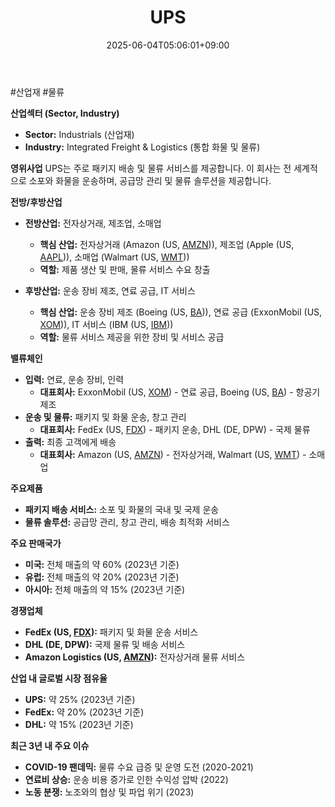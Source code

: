 ﻿---
title: "UPS"
date: 2025-06-04T05:06:01+09:00
lastmod: 2025-06-04T05:06:01+09:00
type: docs
sidebar:
  open: true
weight: 914
---
<div style="display:none">
  <meta property="article:published_time" content="2025-06-03T20:06:01Z" />
  <meta property="article:modified_time" content="2025-06-03T20:06:01Z" />
</div>
#산업재 #물류 

**산업섹터 (Sector, Industry)**

- **Sector:** Industrials (산업재)
- **Industry:** Integrated Freight & Logistics (통합 화물 및 물류)

**영위사업** UPS는 주로 패키지 배송 및 물류 서비스를 제공합니다. 이 회사는 전 세계적으로 소포와 화물을 운송하며, 공급망 관리 및 물류 솔루션을 제공합니다.

**전방/후방산업**

- **전방산업:** 전자상거래, 제조업, 소매업
    - **핵심 산업:** 전자상거래 (Amazon (US, [AMZN](/company-analysis/amzn/))), 제조업 (Apple (US, [AAPL](/company-analysis/aapl/))), 소매업 (Walmart (US, [WMT](/company-analysis/wmt/)))
    - **역할:** 제품 생산 및 판매, 물류 서비스 수요 창출
      
- **후방산업:** 운송 장비 제조, 연료 공급, IT 서비스
    - **핵심 산업:** 운송 장비 제조 (Boeing (US, [BA](/company-analysis/ba/))), 연료 공급 (ExxonMobil (US, [XOM](/company-analysis/xom/))), IT 서비스 (IBM (US, [IBM](/company-analysis/ibm/)))
    - **역할:** 물류 서비스 제공을 위한 장비 및 서비스 공급

**밸류체인**

- **입력:** 연료, 운송 장비, 인력
    - **대표회사:** ExxonMobil (US, [XOM](/company-analysis/xom/)) - 연료 공급, Boeing (US, [BA](/company-analysis/ba/)) - 항공기 제조
- **운송 및 물류:** 패키지 및 화물 운송, 창고 관리
    - **대표회사:** FedEx (US, [FDX](/company-analysis/fdx/)) - 패키지 운송, DHL (DE, DPW) - 국제 물류
- **출력:** 최종 고객에게 배송
    - **대표회사:** Amazon (US, [AMZN](/company-analysis/amzn/)) - 전자상거래, Walmart (US, [WMT](/company-analysis/wmt/)) - 소매업

**주요제품**

- **패키지 배송 서비스:** 소포 및 화물의 국내 및 국제 운송
- **물류 솔루션:** 공급망 관리, 창고 관리, 배송 최적화 서비스

**주요 판매국가**

- **미국:** 전체 매출의 약 60% (2023년 기준)
- **유럽:** 전체 매출의 약 20% (2023년 기준)
- **아시아:** 전체 매출의 약 15% (2023년 기준)

**경쟁업체**

- **FedEx (US, [FDX](/company-analysis/fdx/)):** 패키지 및 화물 운송 서비스
- **DHL (DE, DPW):** 국제 물류 및 배송 서비스
- **Amazon Logistics (US, [AMZN](/company-analysis/amzn/)):** 전자상거래 물류 서비스

**산업 내 글로벌 시장 점유율**

- **UPS:** 약 25% (2023년 기준)
- **FedEx:** 약 20% (2023년 기준)
- **DHL:** 약 15% (2023년 기준)

**최근 3년 내 주요 이슈**

- **COVID-19 팬데믹:** 물류 수요 급증 및 운영 도전 (2020-2021)
- **연료비 상승:** 운송 비용 증가로 인한 수익성 압박 (2022)
- **노동 분쟁:** 노조와의 협상 및 파업 위기 (2023)
